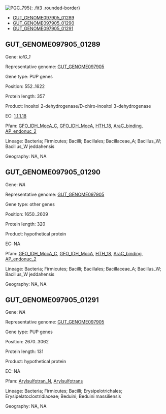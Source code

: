 ![PGC_795](../static/images/Clusters_figure/PGC_795.jpg){: .fit3 .rounded-border}

<ul id="myTab" class="nav nav-tabs">
  <li class="active">
        <a href="#tab1" data-toggle="tab">GUT_GENOME097905_01289</a>
  </li>
<li><a href="#tab2" data-toggle="tab">GUT_GENOME097905_01290</a></li>
<li><a href="#tab3" data-toggle="tab">GUT_GENOME097905_01291</a></li>
</ul>

<div id="myTabContent" class="tab-content">
  <div class="tab-pane fade in active" id="tab1">

<h2 id="GUT_GENOME097905_01289">GUT_GENOME097905_01289</h2>
<p>Gene: <em>iolG_1</em>
<p>Representative genome: <a href="https://www.ebi.ac.uk/metagenomics/genomes/MGYG-HGUT-01469">GUT_GENOME097905</a></p>
<p>Gene type: PUP genes</p>
<p>Position: 552..1622</p>
<p>Protein length: 357</p>
<p>Product: Inositol 2-dehydrogenase/D-chiro-inositol 3-dehydrogenase</p>
<p>EC: <a href="https://www.brenda-enzymes.org/enzyme.php?ecno=1.1.1.18">1.1.1.18</a></p>
<p>Pfam: <a href="http://pfam.xfam.org/family/GFO_IDH_MocA_C">GFO_IDH_MocA_C</a>, <a href="http://pfam.xfam.org/family/GFO_IDH_MocA">GFO_IDH_MocA</a>, <a href="http://pfam.xfam.org/family/HTH_18">HTH_18</a>, <a href="http://pfam.xfam.org/family/AraC_binding">AraC_binding</a>, <a href="http://pfam.xfam.org/family/AP_endonuc_2">AP_endonuc_2</a></p>
<p>Lineage: Bacteria; Firmicutes; Bacilli; Bacillales; Bacillaceae_A; Bacillus_W; Bacillus_W jeddahensis</p>
<p>Geography: NA, NA</p>
  </div>

  <div class="tab-pane fade" id="tab2">

<h2 id="GUT_GENOME097905_01290">GUT_GENOME097905_01290</h2>
<p>Gene: <em>NA</em></p>
<p>Representative genome: <a href="https://www.ebi.ac.uk/metagenomics/genomes/MGYG-HGUT-01469">GUT_GENOME097905</a></p>
<p>Gene type: other genes</p>
<p>Position: 1650..2609</p>
<p>Protein length: 320</p>
<p>Product: hypothetical protein</p>
<p>EC: NA</p>
<p>Pfam: <a href="http://pfam.xfam.org/family/GFO_IDH_MocA_C">GFO_IDH_MocA_C</a>, <a href="http://pfam.xfam.org/family/GFO_IDH_MocA">GFO_IDH_MocA</a>, <a href="http://pfam.xfam.org/family/HTH_18">HTH_18</a>, <a href="http://pfam.xfam.org/family/AraC_binding">AraC_binding</a>, <a href="http://pfam.xfam.org/family/AP_endonuc_2">AP_endonuc_2</a></p>
<p>Lineage: Bacteria; Firmicutes; Bacilli; Bacillales; Bacillaceae_A; Bacillus_W; Bacillus_W jeddahensis</p>
<p>Geography: NA, NA</p>

  </div>
  <div class="tab-pane fade" id="tab3">

<h2 id="GUT_GENOME097905_01291">GUT_GENOME097905_01291</h2>
<p>Gene: <em>NA</em></p>
<p>Representative genome: <a href="https://www.ebi.ac.uk/metagenomics/genomes/MGYG-HGUT-01487">GUT_GENOME097905</a></p>
<p>Gene type: PUP genes</p>
<p>Position: 2670..3062</p>
<p>Protein length: 131</p>
<p>Product: hypothetical protein</p>
<p>EC: NA</p>
<p>Pfam: <a href="http://pfam.xfam.org/family/Arylsulfotran_N">Arylsulfotran_N</a>, <a href="http://pfam.xfam.org/family/Arylsulfotrans">Arylsulfotrans</a></p>
<p>Lineage: Bacteria; Firmicutes; Bacilli; Erysipelotrichales; Erysipelatoclostridiaceae; Beduini; Beduini massiliensis</p>
<p>Geography: NA, NA</p>

  </div>
</div>
